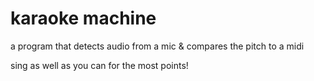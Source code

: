 # karaoke machine
a program that detects audio from a mic & compares the pitch to a midi

sing as well as you can for the most points!
